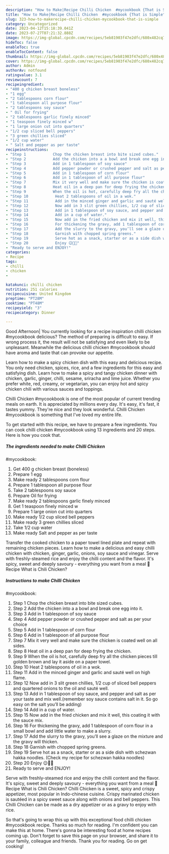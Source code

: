 ```yaml
---
description: "How to Make|Recipe Chilli Chicken  #mycookbook {That is Simple"
title: "How to Make|Recipe Chilli Chicken  #mycookbook {That is Simple"
slug: 323-how-to-makerecipe-chilli-chicken-mycookbook-that-is-simple
category: Uncategorized
date: 2023-04-12T15:18:39.041Z
date: 2023-07-27T07:21:32.888Z
image: https://img-global.cpcdn.com/recipes/5eb81903f47e2dfc/680x482cq70/chilli-chicken-mycookbook-recipe-main-photo.jpg
hideToc: false
enableToc: true
enableTocContent: false
thumbnail: https://img-global.cpcdn.com/recipes/5eb81903f47e2dfc/680x482cq70/chilli-chicken-mycookbook-recipe-main-photo.jpg
cover: https://img-global.cpcdn.com/recipes/5eb81903f47e2dfc/680x482cq70/chilli-chicken-mycookbook-recipe-main-photo.jpg
author: Admin
authorAv: notfound
ratingvalue: 3.1
reviewcount: 7
recipeingredient:
- "400 g chicken breast boneless"
- "1 egg"
- "2 tablespoons corn flour"
- "1 tablespoon all purpose flour"
- "2 tablespoons soy sauce"
- " Oil for frying"
- "2 tablespoons garlic finely minced"
- "1 teaspoon finely minced w"
- "1 large onion cut into quarters"
- "1/2 cup sliced bell peppers"
- "3 green chillies sliced"
- "1/2 cup water"
- " Salt and pepper as per taste"
recipeinstructions:
- "Step 1            Chop the chicken breast into bite sized cubes."
- "Step 2            Add the chicken into a a bowl and break one egg into it."
- "Step 3            Add in 1 tablespoon of soy sauce"
- "Step 4            Add pepper powder or crushed pepper and salt as per your choice"
- "Step 5            Add in 1 tablespoon of corn flour"
- "Step 6            Add in 1 tablespoon of all purpose flour"
- "Step 7            Mix it very well and make sure the chicken is coated well on all sides."
- "Step 8            Heat oil in a deep pan for deep frying the chicken."
- "Step 9            When the oil is hot, carefully deep fry all the chicken pieces till golden brown and lay it aside on a paper towel."
- "Step 10            Heat 2 tablespoons of oil in a wok."
- "Step 11            Add in the minced ginger and garlic and sauté well on high flame."
- "Step 12            Now add in 3 slit green chillies, 1/2 cup of sliced bell peppers and quartered onions to the oil and sauté well."
- "Step 13            Add in 1 tablespoon of soy sauce, and pepper and salt as per your taste and mix well.(remember soy sauce contains salt in it. So go easy on the salt you’ll be adding)"
- "Step 14            Add in a cup of water."
- "Step 15            Now add in the fried chicken and mix it well, this coating it with the sauce mix."
- "Step 16            For thickening the gravy, add 1 tablespoon of corn flour in a small bowl and add little water to make a slurry."
- "Step 17            Add the slurry to the gravy, you’ll see a glaze on the mixture and the gravy will thicken."
- "Step 18            Garnish with chopped spring greens."
- "Step 19            Serve hot as a snack, starter or as a side dish with schezwan hakka noodles. (Check my recipe for schezwan hakka noodles)"
- "Step 20            Enjoy 😉👍🏻"
- "Ready to serve and ENJOY!"
categories:
- Recipe
tags:
- chilli
- chicken
- 

katakunci: chilli chicken  
nutrition: 251 calories
recipecuisine: United Kingdom
preptime: "PT28M"
cooktime: "PT48M"
recipeyield: "3"
recipecategory: Dinner

---
```



Good Afternoon| You currently looking for a recipe inspiration chilli chicken 
#mycookbook delicious? The method of preparing is difficult to easy. If wrong process it, the result will not be satisfying and even likely to be unpleasant. Meanwhile the delicious chilli chicken 
#mycookbook should have aroma and taste that can provoke our appetite.





Learn how to make a spicy chicken dish with this easy and delicious recipe. You only need chicken, spices, rice, and a few ingredients for this easy and satisfying dish. Learn how to make a spicy and tangy chicken dinner with chicken, garlic, ginger, chilli, sesame, sriracha and lime juice. Whether you prefer white, red, creamy, or vegetarian, you can enjoy hot and spicy chicken chili with various sauces and toppings.

Chilli Chicken 
#mycookbook is one of the most popular of current trending meals on earth. It is appreciated by millions every day. It's easy, it's fast, it tastes yummy. They're nice and they look wonderful. Chilli Chicken 
#mycookbook is something that I've loved my entire life.


To get started with this recipe, we have to prepare a few ingredients. You can cook chilli chicken 
#mycookbook using 13 ingredients and 20 steps. Here is how you cook that.

<!--inarticleads1-->

##### The ingredients needed to make Chilli Chicken 
#mycookbook:

1. Get 400 g chicken breast (boneless)
1. Prepare 1 egg
1. Make ready 2 tablespoons corn flour
1. Prepare 1 tablespoon all purpose flour
1. Take 2 tablespoons soy sauce
1. Prepare  Oil for frying
1. Make ready 2 tablespoons garlic finely minced
1. Get 1 teaspoon finely minced w
1. Prepare 1 large onion cut into quarters
1. Make ready 1/2 cup sliced bell peppers
1. Make ready 3 green chillies sliced
1. Take 1/2 cup water
1. Make ready  Salt and pepper as per taste


Transfer the cooked chicken to a paper towel lined plate and repeat with remaining chicken pieces. Learn how to make a delicious and easy chilli chicken with chicken, ginger, garlic, onions, soy sauce and vinegar. Serve with freshly-steamed rice and enjoy the chilli content and the flavor. It&#39;s spicy, sweet and deeply savoury - everything you want from a meal 📖 Recipe What is Chili Chicken? 

<!--inarticleads2-->

##### Instructions to make Chilli Chicken 
#mycookbook:

1. Step 1            Chop the chicken breast into bite sized cubes.
1. Step 2            Add the chicken into a a bowl and break one egg into it.
1. Step 3            Add in 1 tablespoon of soy sauce
1. Step 4            Add pepper powder or crushed pepper and salt as per your choice
1. Step 5            Add in 1 tablespoon of corn flour
1. Step 6            Add in 1 tablespoon of all purpose flour
1. Step 7            Mix it very well and make sure the chicken is coated well on all sides.
1. Step 8            Heat oil in a deep pan for deep frying the chicken.
1. Step 9            When the oil is hot, carefully deep fry all the chicken pieces till golden brown and lay it aside on a paper towel.
1. Step 10            Heat 2 tablespoons of oil in a wok.
1. Step 11            Add in the minced ginger and garlic and sauté well on high flame.
1. Step 12            Now add in 3 slit green chillies, 1/2 cup of sliced bell peppers and quartered onions to the oil and sauté well.
1. Step 13            Add in 1 tablespoon of soy sauce, and pepper and salt as per your taste and mix well.(remember soy sauce contains salt in it. So go easy on the salt you’ll be adding)
1. Step 14            Add in a cup of water.
1. Step 15            Now add in the fried chicken and mix it well, this coating it with the sauce mix.
1. Step 16            For thickening the gravy, add 1 tablespoon of corn flour in a small bowl and add little water to make a slurry.
1. Step 17            Add the slurry to the gravy, you’ll see a glaze on the mixture and the gravy will thicken.
1. Step 18            Garnish with chopped spring greens.
1. Step 19            Serve hot as a snack, starter or as a side dish with schezwan hakka noodles. (Check my recipe for schezwan hakka noodles)
1. Step 20            Enjoy 😉👍🏻
1. Ready to serve and ENJOY!

Serve with freshly-steamed rice and enjoy the chilli content and the flavor. It&#39;s spicy, sweet and deeply savoury - everything you want from a meal 📖 Recipe What is Chili Chicken? Chilli Chicken is a sweet, spicy and crispy appetizer, most popular in Indo-chinese cuisine. Crispy marinated chicken is sautéed in a spicy sweet sauce along with onions and bell peppers. This Chilli Chicken can be made as a dry appetizer or as a gravy to enjoy with rice. 

So that's going to wrap this up with this exceptional food chilli chicken 
#mycookbook recipe. Thanks so much for reading. I'm confident you can make this at home. There's gonna be interesting food at home recipes coming up. Don't forget to save this page on your browser, and share it to your family, colleague and friends. Thank you for reading. Go on get cooking!
